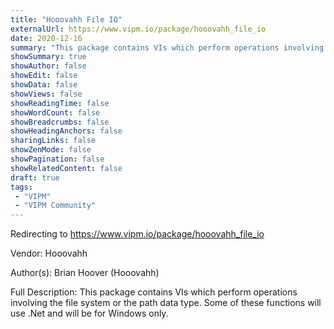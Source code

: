 ```yaml
---
title: "Hooovahh File IO"
externalUrl: https://www.vipm.io/package/hooovahh_file_io
date: 2020-12-16
summary: "This package contains VIs which perform operations involving the file system or the path data type."
showSummary: true
showAuthor: false
showEdit: false
showData: false
showViews: false
showReadingTime: false
showWordCount: false
showBreadcrumbs: false
showHeadingAnchors: false
sharingLinks: false
showZenMode: false
showPagination: false
showRelatedContent: false
draft: true
tags:
 - "VIPM"
 - "VIPM Community"
---
```


Redirecting to https://www.vipm.io/package/hooovahh_file_io

Vendor: Hooovahh

Author(s): Brian Hoover (Hooovahh)
 
Full Description:
This package contains VIs which perform operations involving the file system or the path data type.  Some of these functions will use .Net and will be for Windows only.